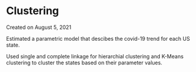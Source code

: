 # Clustering

Created on August 5, 2021

Estimated a parametric model that descibes the covid-19 trend for each US state.

Used single and complete linkage for hierarchial clustering and K-Means clustering to cluster the states based on their parameter values.
